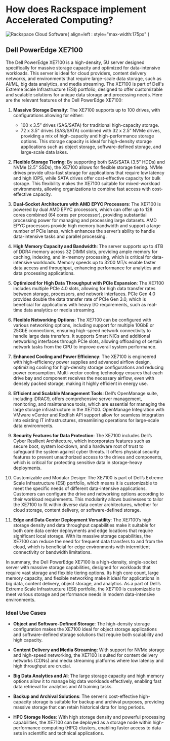 # How does Rackspace implement Accelerated Computing?

![Rackspace Cloud Software](assets/images/ospc_flex_logo_red.svg){ align=left : style="max-width:175px" }

## Dell PowerEdge XE7100

The Dell PowerEdge XE7100 is a high-density, 5U server designed specifically for massive storage capacity
and optimized for data-intensive workloads. This server is ideal for cloud providers, content delivery
networks, and environments that require large-scale data storage, such as AI/ML, big data analytics,
and media streaming. The XE7100 is part of Dell's Extreme Scale Infrastructure (ESI) portfolio, designed
to offer customizable and scalable solutions for unique data storage and processing needs. Here are the
relevant features of the Dell PowerEdge XE7100:

  1. **Massive Storage Density**: The XE7100 supports up to 100 drives, with configurations allowing for
     either:
     * 100 x 3.5” drives (SAS/SATA) for traditional high-capacity storage.
     * 72 x 3.5” drives (SAS/SATA) combined with 32 x 2.5” NVMe drives, providing a mix of high-capacity
       and high-performance storage options.
     This storage capacity is ideal for high-density storage applications such as object storage, software-defined storage, and large-scale data lakes.

  2. **Flexible Storage Tiering**: By supporting both SAS/SATA (3.5” HDDs) and NVMe (2.5” SSDs), the XE7100
     allows for flexible storage tiering. NVMe drives provide ultra-fast storage for applications that
     require low latency and high IOPS, while SATA drives offer cost-effective capacity for bulk storage.
     This flexibility makes the XE7100 suitable for mixed-workload environments, allowing organizations
     to combine fast access with cost-effective capacity.

  3. **Dual-Socket Architecture with AMD EPYC Processors**: The XE7100 is powered by dual AMD EPYC processors,
     which can offer up to 128 cores combined (64 cores per processor), providing substantial processing
     power for managing and processing large datasets. AMD EPYC processors provide high memory bandwidth
     and support a large number of PCIe lanes, which enhances the server’s ability to handle data-intensive
     tasks and parallel processing.

  4. **High Memory Capacity and Bandwidth**: The server supports up to 4TB of DDR4 memory across 32 DIMM
     slots, providing ample memory for caching, indexing, and in-memory processing, which is critical
     for data-intensive workloads. Memory speeds up to 3200 MT/s enable faster data access and throughput,
     enhancing performance for analytics and data processing applications.

  5. **Optimized for High Data Throughput with PCIe Expansion**: The XE7100 includes multiple PCIe 4.0 slots,
     allowing for high data transfer rates between storage, processors, and network interfaces. PCIe Gen
     4.0 provides double the data transfer rate of PCIe Gen 3.0, which is beneficial for applications with
     heavy I/O requirements, such as real-time data analytics or media streaming.

  6. **Flexible Networking Options**: The XE7100 can be configured with various networking options, including
     support for multiple 10GbE or 25GbE connections, ensuring high-speed network connectivity to handle
     large data transfers. It supports Smart NICs and additional networking interfaces through PCIe slots,
     allowing offloading of certain network tasks from the CPU to improve overall system performance.

  7. **Enhanced Cooling and Power Efficiency**: The XE7100 is engineered with high-efficiency power supplies
     and advanced airflow design, optimizing cooling for high-density storage configurations and reducing
     power consumption. Multi-vector cooling technology ensures that each drive bay and component receives
     the necessary airflow, even with densely packed storage, making it highly efficient in energy use.

  8. **Efficient and Scalable Management Tools**: Dell’s OpenManage suite, including iDRAC9, offers comprehensive
     server management, monitoring, and maintenance tools, which are essential for managing the large
     storage infrastructure in the XE7100. OpenManage Integration with VMware vCenter and Redfish API
     support allow for seamless integration into existing IT infrastructures, streamlining operations
     for large-scale data environments.

  9. **Security Features for Data Protection**: The XE7100 includes Dell’s Cyber Resilient Architecture,
     which incorporates features such as secure boot, system lockdown, and a hardware root of trust
     to safeguard the system against cyber threats. It offers physical security features to prevent
     unauthorized access to the drives and components, which is critical for protecting sensitive data
     in storage-heavy deployments.

  10. Customizable and Modular Design: The XE7100 is part of Dell’s Extreme Scale Infrastructure (ESI)
      portfolio, which means it is customizable to meet the specific needs of different data-intensive
      applications. Customers can configure the drive and networking options according to their workload
      requirements. This modularity allows businesses to tailor the XE7100 to fit within diverse data
      center architectures, whether for cloud storage, content delivery, or software-defined storage.

  11. **Edge and Data Center Deployment Versatility**: The XE7100’s high storage density and data throughput
      capabilities make it suitable for both core data center deployments and edge locations that require
      significant local storage. With its massive storage capabilities, the XE7100 can reduce the need
      for frequent data transfers to and from the cloud, which is beneficial for edge environments with
      intermittent connectivity or bandwidth limitations.

In summary, the Dell PowerEdge XE7100 is a high-density, single-socket server with massive storage capabilities,
designed for workloads that require vast storage and flexible tiering options. Its high core count, large
memory capacity, and flexible networking make it ideal for applications in big data, content delivery,
object storage, and analytics. As a part of Dell’s Extreme Scale Infrastructure (ESI) portfolio, the XE7100
is customizable to meet various storage and performance needs in modern data-intensive environments.

### **Ideal Use Cases**

* **Object and Software-Defined Storage**: The high-density storage configuration makes the XE7100 ideal
  for object storage applications and software-defined storage solutions that require both scalability
  and high capacity.

* **Content Delivery and Media Streaming**: With support for NVMe storage and high-speed networking, the
  XE7100 is suited for content delivery networks (CDNs) and media streaming platforms where low latency
  and high throughput are crucial.

* **Big Data Analytics and AI**: The large storage capacity and high memory options allow it to manage big
  data workloads effectively, enabling fast data retrieval for analytics and AI training tasks.

* **Backup and Archival Solutions**: The server’s cost-effective high-capacity storage is suitable for backup
  and archival purposes, providing massive storage that can retain historical data for long periods.

* **HPC Storage Nodes**: With high storage density and powerful processing capabilities, the XE7100 can
  be deployed as a storage node within high-performance computing (HPC) clusters, enabling faster access
  to data sets in scientific and technical applications.
